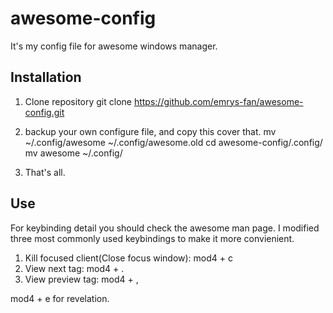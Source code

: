 awesome-config
==============

It's my config file for awesome windows manager.

## Installation

1. Clone repository
    git clone https://github.com/emrys-fan/awesome-config.git 

2. backup your own configure file, and copy this cover that.
    mv ~/.config/awesome ~/.config/awesome.old
    cd awesome-config/.config/
    mv awesome ~/.config/

3. That's all. 

## Use
For keybinding detail you should check the awesome man page.
I modified three most commonly used keybindings to make it more convienient.

1. Kill focused client(Close focus window):
        mod4 + c
2. View next tag:
        mod4 + .
3. View preview tag:
        mod4 + ,

mod4 + e for revelation.
